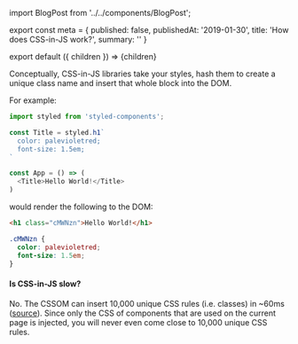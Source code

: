 import BlogPost from '../../components/BlogPost';

export const meta = {
  published: false,
  publishedAt: '2019-01-30',
  title: 'How does CSS-in-JS work?',
  summary: ''
}

export default ({ children }) => <BlogPost meta={meta}>{children}</BlogPost>

Conceptually, CSS-in-JS libraries take your styles, hash them to create a unique class name and insert that whole block into the DOM.

For example:

```js
import styled from 'styled-components';

const Title = styled.h1`
  color: palevioletred;
  font-size: 1.5em;
`

const App = () => (
  <Title>Hello World!</Title>
)
```

would render the following to the DOM:

```html
<h1 class="cMWNzn">Hello World!</h1>
```

```css
.cMWNzn {
  color: palevioletred;
  font-size: 1.5em;
}
```

#### Is CSS-in-JS slow?

No. The CSSOM can insert 10,000 unique CSS rules (i.e. classes) in ~60ms ([source](https://twitter.com/threepointone/status/758095801558011904)). Since only the CSS of components that are used on the current page is injected, you will never even come close to 10,000 unique CSS rules.